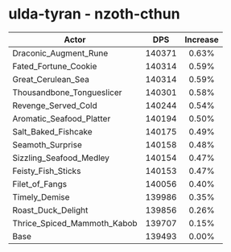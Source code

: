# ulda-tyran - nzoth-cthun
| Actor | DPS | Increase |
|---|:---:|:---:|
|Draconic_Augment_Rune|140371|0.63%|
|Fated_Fortune_Cookie|140314|0.59%|
|Great_Cerulean_Sea|140314|0.59%|
|Thousandbone_Tongueslicer|140301|0.58%|
|Revenge_Served_Cold|140244|0.54%|
|Aromatic_Seafood_Platter|140194|0.50%|
|Salt_Baked_Fishcake|140175|0.49%|
|Seamoth_Surprise|140158|0.48%|
|Sizzling_Seafood_Medley|140154|0.47%|
|Feisty_Fish_Sticks|140153|0.47%|
|Filet_of_Fangs|140056|0.40%|
|Timely_Demise|139986|0.35%|
|Roast_Duck_Delight|139856|0.26%|
|Thrice_Spiced_Mammoth_Kabob|139707|0.15%|
|Base|139493|0.00%|
